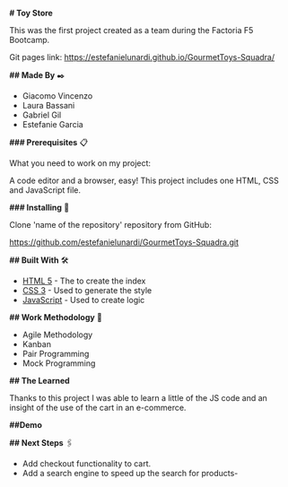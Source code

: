 **# Toy Store** 

This was the first project created as a team during the Factoria F5 Bootcamp.

Git pages link: https://estefanielunardi.github.io/GourmetToys-Squadra/

**## Made By** ✒️
- Giacomo Vincenzo
- Laura Bassani
- Gabriel Gil
- Estefanie Garcia

**### Prerequisites** 📋

What you need to work on my project:

A code editor and a browser, easy! This project includes one HTML, CSS and JavaScript file.

**### Installing** 🔧

Clone 'name of the repository' repository from GitHub:

https://github.com/estefanielunardi/GourmetToys-Squadra.git

**## Built With** 🛠️

- [HTML 5](https://developer.mozilla.org/en-US/docs/Web/Guide/HTML/HTML5) - The to create the index
- [CSS 3](https://developer.mozilla.org/en-US/docs/Web/CSS) - Used to generate the style
- [JavaScript](https://developer.mozilla.org/en-US/docs/Web/JavaScript) - Used to create logic


**## Work Methodology** :star2:
- Agile Methodology
- Kanban
- Pair Programming
- Mock Programming

**## The Learned**

Thanks to this project I was able to learn a little of the JS code and an insight of the use of the cart in an e-commerce.

**##Demo**

**## Next Steps** 🖇️
- Add checkout functionality to cart.
- Add a search engine to speed up the search for products-
